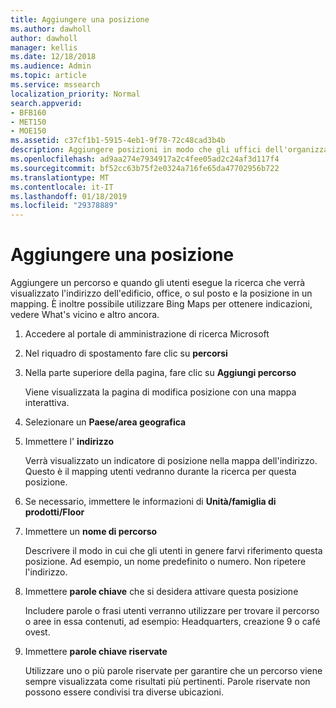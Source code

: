 ```yaml
---
title: Aggiungere una posizione
ms.author: dawholl
author: dawholl
manager: kellis
ms.date: 12/18/2018
ms.audience: Admin
ms.topic: article
ms.service: mssearch
localization_priority: Normal
search.appverid:
- BFB160
- MET150
- MOE150
ms.assetid: c37cf1b1-5915-4eb1-9f78-72c48cad3b4b
description: Aggiungere posizioni in modo che gli uffici dell'organizzazione, edifici e altre aree di lavoro vengono visualizzati nel Microsoft Search operano risultati
ms.openlocfilehash: ad9aa274e7934917a2c4fee05ad2c24af3d117f4
ms.sourcegitcommit: bf52cc63b75f2e0324a716fe65da47702956b722
ms.translationtype: MT
ms.contentlocale: it-IT
ms.lasthandoff: 01/18/2019
ms.locfileid: "29378889"
---
```

# <a name="add-a-location"></a>Aggiungere una posizione

Aggiungere un percorso e quando gli utenti esegue la ricerca che verrà visualizzato l'indirizzo dell'edificio, office, o sul posto e la posizione in un mapping. È inoltre possibile utilizzare Bing Maps per ottenere indicazioni, vedere What's vicino e altro ancora.
  
1. Accedere al portale di amministrazione di ricerca Microsoft
    
2. Nel riquadro di spostamento fare clic su **percorsi**
    
3. Nella parte superiore della pagina, fare clic su **Aggiungi percorso**
    
    Viene visualizzata la pagina di modifica posizione con una mappa interattiva.
    
4. Selezionare un **Paese/area geografica**
    
5. Immettere l' **indirizzo**
    
    Verrà visualizzato un indicatore di posizione nella mappa dell'indirizzo. Questo è il mapping utenti vedranno durante la ricerca per questa posizione.
    
6. Se necessario, immettere le informazioni di **Unità/famiglia di prodotti/Floor** 
    
7. Immettere un **nome di percorso**
    
    Descrivere il modo in cui che gli utenti in genere farvi riferimento questa posizione. Ad esempio, un nome predefinito o numero. Non ripetere l'indirizzo.
    
8. Immettere **parole chiave** che si desidera attivare questa posizione 
    
    Includere parole o frasi utenti verranno utilizzare per trovare il percorso o aree in essa contenuti, ad esempio: Headquarters, creazione 9 o café ovest.
    
9. Immettere **parole chiave riservate**
    
    Utilizzare uno o più parole riservate per garantire che un percorso viene sempre visualizzata come risultati più pertinenti. Parole riservate non possono essere condivisi tra diverse ubicazioni.

  

